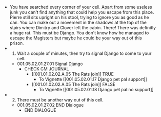 - You have searched every corner of your cell. Apart from some useless junk you can't find anything that could help you escape from this place. Pierre still sits upright on his stool, trying to ignore you as good as he can. You can make out a movement in the shadows at the top of the stairs where Dimitry and Clover left the cabin. There! There was definitly a huge rat. This must be Django. You don't know how he managed to escape the Magisters but maybe he could be your way out of this prison.
- 1. Wait a couple of minutes, then try to signal Django to come to your cell.
	- 001.05.02.01.27.01 Signal Django
		- CHECK GM JOURNAL
			- [[001.01.02.02.A.05 The Rats join]] TRUE
				- To Vignette [[001.05.02.01.17 Django pet pal support]]
			- [[001.01.02.02.A.05 The Rats join]] FALSE
				- To Vignette [[001.05.02.01.18 Django pet pal no support]]
- 2. There must be another way out of this cell.
	- 001.05.02.01.27.02 END Dialogue
		- END DIALOGUE